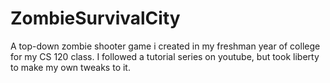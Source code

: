 # ZombieSurvivalCity
A top-down zombie shooter game i created in my freshman year of college for my CS 120 class. I followed a tutorial series on youtube, but took liberty to make my own tweaks to it.
